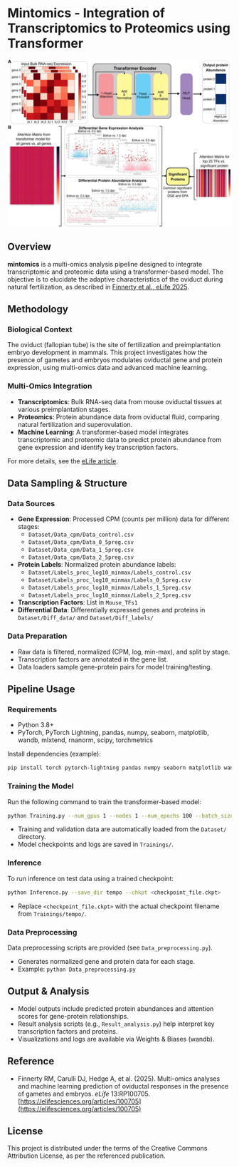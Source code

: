 # Mintomics - Integration of Transcriptomics to Proteomics using Transformer

![Workflow](F4.large.jpg)

## Overview

**mintomics** is a multi-omics analysis pipeline designed to integrate transcriptomic and proteomic data using a transformer-based model. The objective is to elucidate the adaptive characteristics of the oviduct during natural fertilization, as described in [Finnerty et al., eLife 2025](https://elifesciences.org/articles/100705).

## Methodology

### Biological Context
The oviduct (fallopian tube) is the site of fertilization and preimplantation embryo development in mammals. This project investigates how the presence of gametes and embryos modulates oviductal gene and protein expression, using multi-omics data and advanced machine learning.

### Multi-Omics Integration
- **Transcriptomics**: Bulk RNA-seq data from mouse oviductal tissues at various preimplantation stages.
- **Proteomics**: Protein abundance data from oviductal fluid, comparing natural fertilization and superovulation.
- **Machine Learning**: A transformer-based model integrates transcriptomic and proteomic data to predict protein abundance from gene expression and identify key transcription factors.

For more details, see the [eLife article](https://elifesciences.org/articles/100705).

## Data Sampling & Structure

### Data Sources
- **Gene Expression**: Processed CPM (counts per million) data for different stages:
  - `Dataset/Data_cpm/Data_control.csv`
  - `Dataset/Data_cpm/Data_0_5preg.csv`
  - `Dataset/Data_cpm/Data_1_5preg.csv`
  - `Dataset/Data_cpm/Data_2_5preg.csv`
- **Protein Labels**: Normalized protein abundance labels:
  - `Dataset/Labels_proc_log10_minmax/Labels_control.csv`
  - `Dataset/Labels_proc_log10_minmax/Labels_0_5preg.csv`
  - `Dataset/Labels_proc_log10_minmax/Labels_1_5preg.csv`
  - `Dataset/Labels_proc_log10_minmax/Labels_2_5preg.csv`
- **Transcription Factors**: List in `Mouse_TFs1`
- **Differential Data**: Differentially expressed genes and proteins in `Dataset/Diff_data/` and `Dataset/Diff_labels/`

### Data Preparation
- Raw data is filtered, normalized (CPM, log, min-max), and split by stage.
- Transcription factors are annotated in the gene list.
- Data loaders sample gene-protein pairs for model training/testing.

## Pipeline Usage

### Requirements
- Python 3.8+
- PyTorch, PyTorch Lightning, pandas, numpy, seaborn, matplotlib, wandb, mlxtend, rnanorm, scipy, torchmetrics

Install dependencies (example):
```bash
pip install torch pytorch-lightning pandas numpy seaborn matplotlib wandb mlxtend rnanorm scipy torchmetrics
```

### Training the Model
Run the following command to train the transformer-based model:
```bash
python Training.py --num_gpus 1 --nodes 1 --num_epochs 100 --batch_size 8 --save_dir tempo
```
- Training and validation data are automatically loaded from the `Dataset/` directory.
- Model checkpoints and logs are saved in `Trainings/`.

### Inference
To run inference on test data using a trained checkpoint:
```bash
python Inference.py --save_dir tempo --chkpt <checkpoint_file.ckpt>
```
- Replace `<checkpoint_file.ckpt>` with the actual checkpoint filename from `Trainings/tempo/`.

### Data Preprocessing
Data preprocessing scripts are provided (see `Data_preprocessing.py`).
- Generates normalized gene and protein data for each stage.
- Example: `python Data_preprocessing.py`

## Output & Analysis
- Model outputs include predicted protein abundances and attention scores for gene-protein relationships.
- Result analysis scripts (e.g., `Result_analysis.py`) help interpret key transcription factors and proteins.
- Visualizations and logs are available via Weights & Biases (wandb).

## Reference
- Finnerty RM, Carulli DJ, Hedge A, et al. (2025). Multi-omics analyses and machine learning prediction of oviductal responses in the presence of gametes and embryos. _eLife_ 13:RP100705. [https://elifesciences.org/articles/100705](https://elifesciences.org/articles/100705)

## License
This project is distributed under the terms of the Creative Commons Attribution License, as per the referenced publication.

